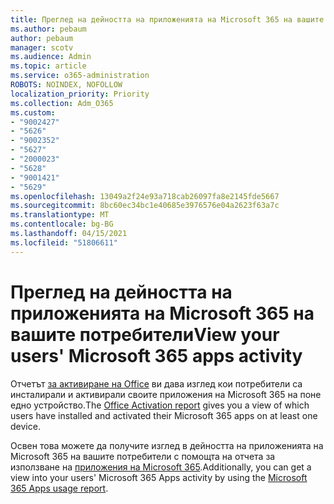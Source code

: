 ```yaml
---
title: Преглед на дейността на приложенията на Microsoft 365 на вашите потребители
ms.author: pebaum
author: pebaum
manager: scotv
ms.audience: Admin
ms.topic: article
ms.service: o365-administration
ROBOTS: NOINDEX, NOFOLLOW
localization_priority: Priority
ms.collection: Adm_O365
ms.custom:
- "9002427"
- "5626"
- "9002352"
- "5627"
- "2000023"
- "5628"
- "9001421"
- "5629"
ms.openlocfilehash: 13049a2f24e93a718cab26097fa8e2145fde5667
ms.sourcegitcommit: 8bc60ec34bc1e40685e3976576e04a2623f63a7c
ms.translationtype: MT
ms.contentlocale: bg-BG
ms.lasthandoff: 04/15/2021
ms.locfileid: "51806611"
---
```

# <a name="view-your-users-microsoft-365-apps-activity"></a><span data-ttu-id="56aea-102">Преглед на дейността на приложенията на Microsoft 365 на вашите потребители</span><span class="sxs-lookup"><span data-stu-id="56aea-102">View your users' Microsoft 365 apps activity</span></span>

<span data-ttu-id="56aea-103">Отчетът [за активиране на Office](https://docs.microsoft.com/microsoft-365/admin/activity-reports/microsoft-office-activations?view=o365-worldwide) ви дава изглед кои потребители са инсталирали и активирали своите приложения на Microsoft 365 на поне едно устройство.</span><span class="sxs-lookup"><span data-stu-id="56aea-103">The [Office Activation report](https://docs.microsoft.com/microsoft-365/admin/activity-reports/microsoft-office-activations?view=o365-worldwide) gives you a view of which users have installed and activated their Microsoft 365 apps on at least one device.</span></span>

<span data-ttu-id="56aea-104">Освен това можете да получите изглед в дейността на приложенията на Microsoft 365 на вашите потребители с помощта на отчета за използване на [приложения на Microsoft 365](https://docs.microsoft.com/microsoft-365/admin/activity-reports/microsoft365-apps-usage?view=o365-worldwide).</span><span class="sxs-lookup"><span data-stu-id="56aea-104">Additionally, you can get a view into your users' Microsoft 365 Apps activity by using the [Microsoft 365 Apps usage report](https://docs.microsoft.com/microsoft-365/admin/activity-reports/microsoft365-apps-usage?view=o365-worldwide).</span></span>

